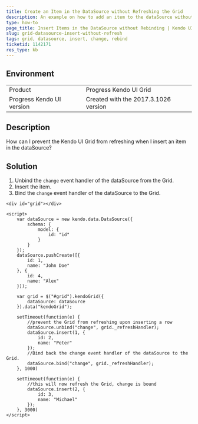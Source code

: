 ```yaml
---
title: Create an Item in the DataSource without Refreshing the Grid
description: An example on how to add an item to the dataSource without refreshing the Kendo UI Grid.
type: how-to
page_title: Insert Items in the DataSource without Rebinding | Kendo UI Grid for jQuery
slug: grid-datasource-insert-without-refresh
tags: grid, datasource, insert, change, rebind
ticketid: 1142171
res_type: kb
---
```


## Environment

<table>
 <tr>
  <td>Product</td>
  <td>Progress Kendo UI Grid</td>
 </tr>
 <tr>
  <td>Progress Kendo UI version</td>
  <td>Created with the 2017.3.1026 version</td>
 </tr>
</table>

## Description

How can I prevent the Kendo UI Grid from refreshing when I insert an item in the dataSource?

## Solution

1. Unbind the `change` event handler of the dataSource from the Grid.
1. Insert the item.
1. Bind the `change` event handler of the dataSource to the Grid.

```dojo
<div id="grid"></div>

<script>
    var dataSource = new kendo.data.DataSource({
        schema: {
            model: {
                id: "id"
            }
        }
    });
    dataSource.pushCreate([{
        id: 1,
        name: "John Doe"
    }, {
        id: 4,
        name: "Alex"
    }]);

    var grid = $("#grid").kendoGrid({
        dataSource: dataSource
    }).data("kendoGrid");

    setTimeout(function(e) {
        //prevent the Grid from refreshing upon inserting a row
        dataSource.unbind("change", grid._refreshHandler);
        dataSource.insert(1, {
            id: 2,
            name: "Peter"
        });
        //Bind back the change event handler of the dataSource to the Grid.
        dataSource.bind("change", grid._refreshHandler);
    }, 1000)

    setTimeout(function(e) {
        //this will now refresh the Grid, change is bound
        dataSource.insert(2, {
            id: 3,
            name: "Michael"
        });
    }, 3000)
</script>
```
